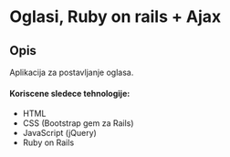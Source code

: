 # Oglasi, Ruby on rails + Ajax

## Opis

Aplikacija za postavljanje oglasa. 

#### Koriscene sledece tehnologije:

- HTML
- CSS (Bootstrap gem za Rails)
- JavaScript (jQuery)
- Ruby on Rails 
